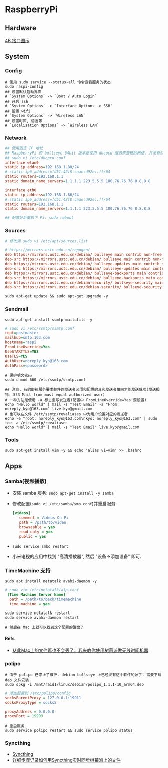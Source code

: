 # RaspberryPi
## Hardware
[4B 接口图示](https://img.alicdn.com/imgextra/i4/2206530532867/O1CN01ZL9ZPk1X385HNnOpj_!!2206530532867.jpg)

## System

### Config
```shell
# 使用 sudo service --status-all 命令查看服务的状态
sudo raspi-config
## 设置默认启动界面
# `System Options` -> `Boot / Auto Login`
## 开启 ssh
# `System Options` -> `Interface Options -> SSH`
## 设置 wifi
# `System Options` -> `Wireless LAN`
## 设置时区, 语言等
# `Localisation Options` -> `Wireless LAN`
```

### Network 
```ini
## 使用固定 IP 地址
## RaspberryPi 的 bullseye 64bit 版本是使用 dhcpcd 服务来管理的网络, 并没有使用 networking
## sudo vi /etc/dhcpcd.conf
interface wlan0
static ip_address=192.168.1.88/24
# static ip6_address=fd51:42f8:caae:d92e::ff/64
static routers=192.168.1.1
static domain_name_servers=1.1.1.1 223.5.5.5 180.76.76.76 8.8.8.8

interface eth0
static ip_address=192.168.1.66/24
# static ip6_address=fd51:42f8:caae:d92e::ff/64
static routers=192.168.1.1
static domain_name_servers=1.1.1.1 223.5.5.5 180.76.76.76 8.8.8.8

## 配置好后重启下 Pi: sudo reboot
```

### Sources

```ini
# 修改源 sudo vi /etc/apt/sources.list

# https://mirrors.ustc.edu.cn/repogen/
deb https://mirrors.ustc.edu.cn/debian/ bullseye main contrib non-free
deb-src https://mirrors.ustc.edu.cn/debian/ bullseye main contrib non-free
deb https://mirrors.ustc.edu.cn/debian/ bullseye-updates main contrib non-free
deb-src https://mirrors.ustc.edu.cn/debian/ bullseye-updates main contrib non-free
deb https://mirrors.ustc.edu.cn/debian/ bullseye-backports main contrib non-free
deb-src https://mirrors.ustc.edu.cn/debian/ bullseye-backports main contrib non-free
deb https://mirrors.ustc.edu.cn/debian-security/ bullseye-security main contrib non-free
deb-src https://mirrors.ustc.edu.cn/debian-security/ bullseye-security main contrib non-free

```

```shell
sudo apt-get update && sudo apt-get upgrade -y
```

### Sendmail
```shell
sudo apt-get install ssmtp mailutils -y
```

```ini
# sudo vi /etc/ssmtp/ssmtp.conf
root=postmaster
mailhub=smtp.163.com
hostname=raspi
FromLineOverride=Yes
UseSTARTTLS=YES
UseTLS=YES
AuthUser=noreply_kyo@163.com
AuthPass=<password>
```

```shell
# 保护明文密码
sudo chmod 660 /etc/ssmtp/ssmtp.conf

## 注意, 有的邮箱服务要求邮件的发送者必须和配置的真实发送者相同才能发送成功(发送报错: 553 Mail from must equal authorized user)
# 一种方法是使用 -a 标志重写发送者(配置中 FromLineOverride=Yes 要设置)
echo "Hello world" | mail -s "Test Email" -a "From: noreply_kyo@163.com" live.kyo@gmail.com
# 也可以在文件 /etc/ssmtp/revaliases 中为用户设置对应的发送者 
echo -e "root: noreply_kyo@163.com\nkyo: noreply_kyo@163.com" | sudo tee -a /etc/ssmtp/revaliases 
echo "Hello world" | mail -s "Test Email" live.kyo@gmail.com
```

### Tools
```shell
sudo apt-get install vim -y && echo 'alias vi=vim' >> .bashrc
```

## Apps
### Samba(视频播放)
* 安装 samba 服务: `sudo apt-get install -y samba`
* 修改配置(`sudo vi /etc/samba/smb.conf`)并重启服务:  

    ```ini
    [videos]
       comment = Videos On Pi
       path = /path/to/video
       browseable = yes
       read only = yes
       public = yes
    ```
* `sudo service smbd restart`
    
* 小米电视的应用中找到 "高清播放器", 然后 "设备->添加设备" 即可.

### TimeMachine 支持
```shell
sudo apt install netatalk avahi-daemon -y
```
```ini
# sudo vim /etc/netatalk/afp.conf
 [Time Machine Server Name]
  path = /path/to/back/timemachine
  time machine = yes
```

```shell
sudo service netatalk restart
sudo service avahi-daemon restart

# 然后在 Mac 上就可以找到这个配置的磁盘了
```

#### Refs
* [从此Mac上的文件再也不会丟了，我来教你使用树莓派做无线时间机器](https://zhuanlan.zhihu.com/p/335259509)


### polipo
```shell
# 由于 polipo 已停止了维护. debian bullseye 上已经没有这个软件的源了. 需要下载 deb 文件安装.
sudo dpkg -i /mnt/raid1/linux/debian/polipo_1.1.1-10_arm64.deb

```

```ini
# 添加配置到 /etc/polipo/config
socksParentProxy = 127.0.0.1:19911
socksProxyType = socks5

proxyAddress = 0.0.0.0
proxyPort = 19999
```

```shell
# 重启服务
sudo service polipo restart && sudo service polipo status
```

### Syncthing

* [Syncthing](https://syncthing.net/)
* [详细步骤记录如何用Syncthing实时同步树莓派上的文件](https://www.labno3.com/2021/03/31/synchronizing-files-on-your-raspberry-pi-with-syncthing/)



